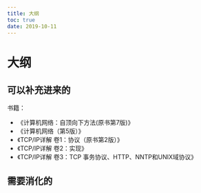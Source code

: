 ```yaml
---
title: 大纲
toc: true
date: 2019-10-11
---
```

# 大纲


## 可以补充进来的

书籍：

- 《计算机网络：自顶向下方法(原书第7版)》
- 《计算机网络（第5版）》
- 《TCP/IP详解 卷1：协议（原书第2版）》
- 《TCP/IP详解 卷2：实现》
- 《TCP/IP详解 卷3：TCP 事务协议、HTTP、NNTP和UNIX域协议》

## 需要消化的
